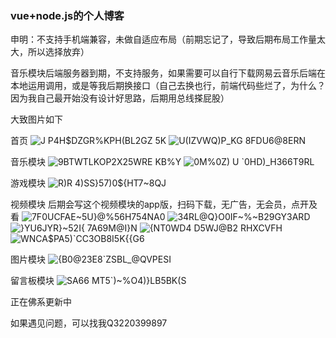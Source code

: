### vue+node.js的个人博客
申明：不支持手机端兼容，未做自适应布局（前期忘记了，导致后期布局工作量太大，所以选择放弃）

音乐模块后端服务器到期，不支持服务，如果需要可以自行下载网易云音乐后端在本地运用调用，或是等我后期换接口（自己去换也行，前端代码些烂了，为什么？因为我自己最开始没有设计好思路，后期用总线搽屁股）

大致图片如下

首页
![J P4H$DZGR%KPH(BL2GZ 5K](https://user-images.githubusercontent.com/103714254/199252662-4b03317c-10ae-49ca-b380-aa011ac19abb.png)
![U(IZVWQ)P_KG 8FDU6@8ERN](https://user-images.githubusercontent.com/103714254/199252670-6268e1f7-0975-4683-86b8-74dc9aece47b.png)

音乐模块
![$9BTWTLKOP2X25WR$E KB%Y](https://user-images.githubusercontent.com/103714254/199252913-6692c1be-34b8-417a-afc2-80600bcd2d9f.png)
![0M%0Z) U `0HD)_H366T9RL](https://user-images.githubusercontent.com/103714254/199252922-adf5cdb7-18d7-40c8-92b6-a6cad1f8e56b.png)

游戏模块
![R)R 4)SS}57)0${HT7~8QJ](https://user-images.githubusercontent.com/103714254/199252983-2a7c2680-ac43-446c-a363-f2c79bcb3b86.png)


视频模块
后期会写这个视频模块的app版，扫码下载，无广告，无会员，点开及看
![7F0UCFAE~5U}@%56H754NA0](https://user-images.githubusercontent.com/103714254/199253033-8c807855-bef3-4508-8ba9-6ade61bc177a.png)
![34RL@Q}O0IF~%~B29GY3ARD](https://user-images.githubusercontent.com/103714254/199253050-a56785f9-3049-4c4f-8f80-65207f247dd9.png)
![}YU6JYR}~52I{ 7A69M@I}N](https://user-images.githubusercontent.com/103714254/199253060-c4f3cd24-7973-4e6c-b996-2e919f22c1ba.png)
![{NT0WD4 D5WJ@B2 RHXCVFH](https://user-images.githubusercontent.com/103714254/199253075-c6634219-39e2-4d85-b70a-b1e7459d90b1.png)
![WNCA$PA5)`CC3OB8I5K{{G6](https://user-images.githubusercontent.com/103714254/199253083-7e0a2e34-489e-46fb-a834-a0f8a05a6ed4.png)


图片模块
![{$B0@23E8$`ZSBL_@QVPESI](https://user-images.githubusercontent.com/103714254/199253117-faac615c-dd75-46fb-898c-67cea0cf31e4.png)

留言板模块
![SA66 MT5`)~%O4)}LB5BK(S](https://user-images.githubusercontent.com/103714254/203089104-0aa69797-c1c1-4522-addb-20f9eb33577b.jpg)


正在佛系更新中

如果遇见问题，可以找我Q3220399897



